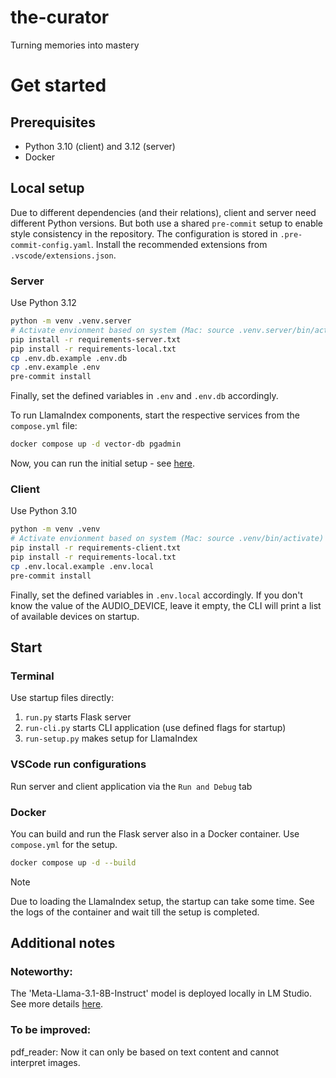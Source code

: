 # the-curator
Turning memories into mastery

# Get started

## Prerequisites

- Python 3.10 (client) and 3.12 (server)
- Docker

## Local setup

Due to different dependencies (and their relations), client and server need different Python versions. But both use a shared `pre-commit` setup to enable style consistency in the repository. The configuration is stored in `.pre-commit-config.yaml`. Install the recommended extensions from `.vscode/extensions.json`.

### Server

Use Python 3.12

```bash
python -m venv .venv.server
# Activate envionment based on system (Mac: source .venv.server/bin/activate)
pip install -r requirements-server.txt
pip install -r requirements-local.txt
cp .env.db.example .env.db
cp .env.example .env
pre-commit install
```

Finally, set the defined variables in `.env` and `.env.db` accordingly.

To run LlamaIndex components, start the respective services from the `compose.yml` file:

```bash
docker compose up -d vector-db pgadmin
```

Now, you can run the initial setup - see [here](#terminal).

### Client

Use Python 3.10

```bash
python -m venv .venv
# Activate envionment based on system (Mac: source .venv/bin/activate)
pip install -r requirements-client.txt
pip install -r requirements-local.txt
cp .env.local.example .env.local
pre-commit install
```

Finally, set the defined variables in `.env.local` accordingly. If you don't know the value of the AUDIO_DEVICE, leave it empty, the CLI will print a list of available devices on startup.

## Start

### Terminal

Use startup files directly:

1. `run.py` starts Flask server
2. `run-cli.py` starts CLI application (use defined flags for startup)
3. `run-setup.py` makes setup for LlamaIndex

### VSCode run configurations

Run server and client application via the `Run and Debug` tab

### Docker

You can build and run the Flask server also in a Docker container. Use `compose.yml` for the setup.

```bash
docker compose up -d --build
```

> [!NOTE]
> Due to loading the LlamaIndex setup, the startup can take some time. See the logs of the container and wait till the setup is completed.

## Additional notes

### Noteworthy:
The 'Meta-Llama-3.1-8B-Instruct' model is deployed locally in LM Studio.
See more details [here](card_generator/create_cards.py).

### To be improved:
pdf_reader: Now it can only be based on text content and cannot interpret images.